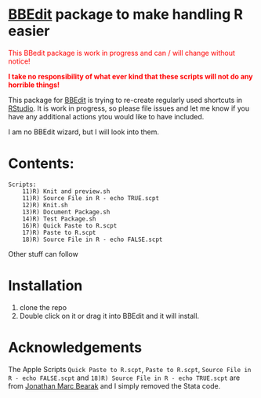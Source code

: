 # [BBEdit](https://www.barebones.com/products/bbedit/index.html) package to make handling R easier
 
<span style="color:red">This BBedit package is work in progress and can / will change without notice!</span>

**<span style="color:red">I take no responsibility of what ever kind that these scripts will not do any horrible things!</span>**

This package for [BBEdit](https://www.barebones.com/products/bbedit/index.html) is trying to re-create regularly used shortcuts in [RStudio](https://www.rstudio.com/products/rstudio/). It is work in progress, so please file issues and let me know if you have any additional actions ytou would like to have included.

I am no BBEdit wizard, but I will look into them.

# Contents:

```
Scripts:
	11)R) Knit and preview.sh
	11)R) Source File in R - echo TRUE.scpt
	12)R) Knit.sh
	13)R) Document Package.sh
	14)R) Test Package.sh
	16)R) Quick Paste to R.scpt
	17)R) Paste to R.scpt
	18)R) Source File in R - echo FALSE.scpt			
```
 
Other stuff can follow
 
# Installation
1) clone the repo
2) Double click on it or drag it into BBEdit and it will install.


# Acknowledgements
The Apple Scripts  `Quick Paste to R.scpt`, `Paste to R.scpt`, `Source File in R - echo FALSE.scpt` and `18)R) Source File in R - echo TRUE.scpt` are from [Jonathan Marc Bearak](https://bearak.org/code/text/index.html) and I simply removed the Stata code.
 
